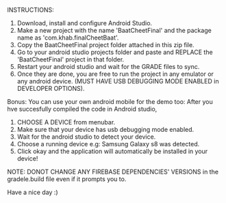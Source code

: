 INSTRUCTIONS:
1. Download, install and configure Android Studio.
2. Make a new project with the name 'BaatCheetFinal' and the package name as 'com.khab.finalCheetBaat'.
3. Copy the BaatCheetFinal project folder attached in this zip file.
4. Go to your android studio projects folder and paste and REPLACE the 'BaatCheetFinal' project in that folder.
5. Restart your android studio and wait for the GRADE files to sync.
6. Once they are done, you are free to run the project in any emulator or any android device. (MUST HAVE USB DEBUGGING MODE ENABLED in DEVELOPER OPTIONS).

Bonus:
You can use your own android mobile for the demo too:
After you hve succesfully compiled the code in Android studio, 
1. CHOOSE A DEVICE from menubar.
2. Make sure that your device has usb debugging mode enabled.
3. Wait for the android studio to detect your device.
4. Choose a running device e.g: Samsung Galaxy s8 was detected.
5. Click okay and the application will automatically be installed in your device!

NOTE: DONOT CHANGE ANY FIREBASE DEPENDENCIES' VERSIONS in the gradele.build file even if it prompts you to.

Have a nice day :)
